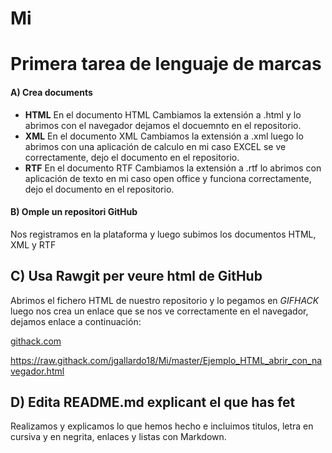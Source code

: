 # Mi
# Primera tarea de lenguaje de marcas

#### A) Crea documents

*   **HTML** En el documento HTML Cambiamos la extensión a .html y lo abrimos con el navegador dejamos el docuemnto en el repositorio.
*   **XML** En el documento XML Cambiamos la extensión a .xml luego lo abrimos con una aplicación de calculo en mi caso EXCEL se ve correctamente, dejo el documento en el repositorio.
*   **RTF** En el documento RTF Cambiamos la extensión a .rtf lo abrimos con aplicación de texto en mi caso open office y funciona correctamente, dejo el documento en el repositorio.

#### B) Omple un repositori GitHub

Nos registramos en la plataforma y luego subimos los documentos HTML, XML y RTF

## C) Usa Rawgit per veure html de GitHub

Abrimos el fichero HTML de nuestro repositorio y lo pegamos en _GIFHACK_ luego nos crea un enlace que se nos ve correctamente en el navegador, dejamos enlace a continuación:

[githack.com](https://raw.githack.com/jgallardo18/Mi/master/Ejemplo_HTML_abrir_con_navegador.html) 

 https://raw.githack.com/jgallardo18/Mi/master/Ejemplo_HTML_abrir_con_navegador.html

## D) Edita README.md explicant el que has fet
Realizamos y explicamos lo que hemos hecho e incluimos titulos, letra en cursiva y en negrita, enlaces y listas con Markdown.
